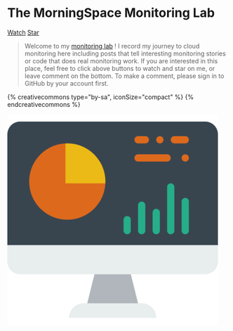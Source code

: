 # The MorningSpace Monitoring Lab

<!-- Place this tag in your head or just before your close body tag. -->
<script async defer src="https://buttons.github.io/buttons.js"></script>
<a class="github-button" href="https://github.com/morningspace/lab-monitoring/subscription" data-icon="octicon-eye" data-size="large" aria-label="Watch morningspace/lab-monitoring on GitHub">Watch</a> <a class="github-button" href="https://github.com/morningspace/lab-monitoring" data-icon="octicon-star" data-size="large" aria-label="Star morningspace/lab-monitoring on GitHub">Star</a>

> Welcome to my [monitoring lab](https://github.com/morningspace/lab-monitoring/) ! I record my journey to cloud monitoring here
> including posts that tell interesting monitoring stories or code that does real monitoring work.
> If you are interested in this place, feel free to click above buttons to watch and star on me,
> or leave comment on the bottom. To make a comment, please sign in to GitHub by your account first.

{% creativecommons type="by-sa", iconSize="compact" %}
{% endcreativecommons %}

<img src="docs/monitoring.svg" width="480" />
